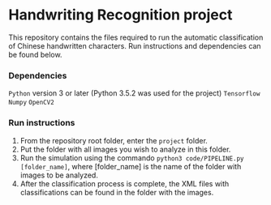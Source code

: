 # Handwriting Recognition project

This repository contains the files required to run the automatic classification of Chinese handwritten characters. Run instructions and dependencies can be found below.

### Dependencies

`Python` version 3 or later (Python 3.5.2 was used for the project)
`Tensorflow`
`Numpy`
`OpenCV2` 

### Run instructions

1. From the repository root folder, enter the `project` folder.
2. Put the folder with all images you wish to analyze in this folder. 
3. Run the simulation using the commando `python3 code/PIPELINE.py [folder_name]`, where [folder_name] is the name of the folder with images to be analyzed.
4. After the classification process is complete, the XML files with classifications can be found in the folder with the images.